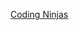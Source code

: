 [Coding Ninjas](https://www.codingninjas.com/studio/problems/find-character-case_58513?utm_source=striver&utm_medium=website&utm_campaign=a_zcoursetuf)